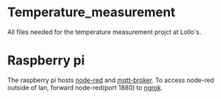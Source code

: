 # Temperature_measurement
All files needed for the temperature measurement projct at Lollo's.


# Raspberry pi
The raspberry pi hosts [node-red](https://nodered.org/docs/getting-started/raspberrypi) and [mqtt-broker](https://pimylifeup.com/raspberry-pi-mosquitto-mqtt-server/). To access node-red outside of lan, forward node-red(port 1880) to [ngrok](https://www.techcoil.com/blog/how-to-put-your-raspberry-pi-server-on-the-internet-with-ngrok/).
